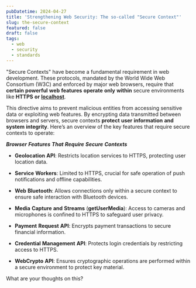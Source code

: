 ```yaml
---
pubDatetime: 2024-04-27
title: 'Strengthening Web Security: The so-called "Secure Context"'
slug: the-secure-context
featured: false
draft: false
tags:
  - web
  - security
  - standards
---
```

"Secure Contexts" have become a fundamental requirement in web development. These protocols, mandated by the World Wide Web Consortium (W3C) and enforced by major web browsers, require that **certain** **powerful** **web** **features** **operate** **only** **within** secure environments like **HTTPS** **or** [**localhost**](http://localhost).

This directive aims to prevent malicious entities from accessing sensitive data or exploiting web features. By encrypting data transmitted between browsers and servers, secure contexts **protect** **user** **information** **and** **system** **integrity**. Here’s an overview of the key features that require secure contexts to operate:

**_Browser_** **_Features_** **_That_** **_Require_** **_Secure_** **_Contexts_**

*   **Geolocation** **API**: Restricts location services to HTTPS, protecting user location data.
    
*   **Service** **Workers**: Limited to HTTPS, crucial for safe operation of push notifications and offline capabilities.
    
*   **Web** **Bluetooth**: Allows connections only within a secure context to ensure safe interaction with Bluetooth devices.
    
*   **Media** **Capture** **and** **Streams** (**getUserMedia**): Access to cameras and microphones is confined to HTTPS to safeguard user privacy.
    
*   **Payment** **Request** **API**: Encrypts payment transactions to secure financial information.
    
*   **Credential** **Management** **API**: Protects login credentials by restricting access to HTTPS.
    
*   **WebCrypto** **API**: Ensures cryptographic operations are performed within a secure environment to protect key material.
    

What are your thoughts on this?